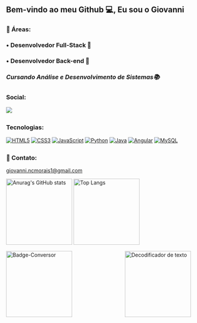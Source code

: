 ##  Bem-vindo ao meu Github 💻, Eu sou o Giovanni

### 💼 Áreas:

### • Desenvolvedor Full-Stack 📌
### • Desenvolvedor Back-end 📌
### _Cursando Análise e Desenvolvimento de Sistemas📚_

##
### Social:

<a href="https://www.linkedin.com/in/giovanni-nascimento-morais-b72377289/" target="_blank"><img src="https://img.shields.io/badge/-LinkedIn-%230077B5?style=for-the-badge&logo=linkedin&logoColor=white" target="_blank"></a> 

##
### Tecnologias:

[![HTML5](https://img.shields.io/badge/HTML5-E34F26?style=for-the-badge&logo=html5&logoColor=white)]()
[![CSS3](https://img.shields.io/badge/CSS3-1572B6?style=for-the-badge&logo=css3&logoColor=white)]()
[![JavaScript](https://img.shields.io/badge/JavaScript-F7DF1E?style=for-the-badge&logo=javascript&logoColor=black)]()
[![Python](https://img.shields.io/badge/Python-14354C?style=for-the-badge&logo=python&logoColor=white)]()
[![Java](https://img.shields.io/badge/Java-ED8B00?style=for-the-badge&logo=openjdk&logoColor=white)]()
[![Angular](https://img.shields.io/badge/Angular-DD0031?style=for-the-badge&logo=angular&logoColor=white)]()
[![MySQL](https://img.shields.io/badge/MySQL-00000F?style=for-the-badge&logo=mysql&logoColor=white)]()

##

### 📧 Contato:

giovanni.ncmorais1@gmail.com

<div>
<img height="180em" src="https://github-readme-stats.vercel.app/api?username=gnmors&show_icons=true&border_radius=3&theme=tokyonight" alt="Anurag's GitHub stats">
<img height="180em" src="https://github-readme-stats.vercel.app/api/top-langs/?username=gnmors&layout=compact&border_radius=3&theme=tokyonight" alt="Top Langs">
</div>

<p>
    <img src="https://github.com/user-attachments/assets/be15de99-2789-4a0d-93a3-10947fb23b20" width="180" alt="Badge-Conversor" />
    <img src="https://github.com/user-attachments/assets/665837dc-3290-4587-979f-3a9da4505148" align="right" width="180" alt="Decodificador de texto" />
</p>
